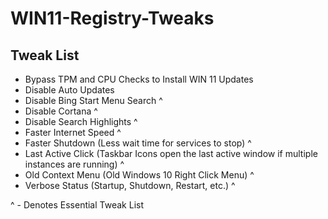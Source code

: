 # WIN11-Registry-Tweaks

## Tweak List

 - Bypass TPM and CPU Checks to Install WIN 11 Updates 
 - Disable Auto Updates
 - Disable Bing Start Menu Search ^
 - Disable Cortana ^
 - Disable Search Highlights ^
 - Faster Internet Speed ^
 - Faster Shutdown (Less wait time for services to stop) ^
 - Last Active Click (Taskbar Icons open the last active window if multiple instances are running) ^
 - Old Context Menu (Old Windows 10 Right Click Menu) ^
 - Verbose Status (Startup, Shutdown, Restart, etc.) ^

 ^ - Denotes Essential Tweak List
